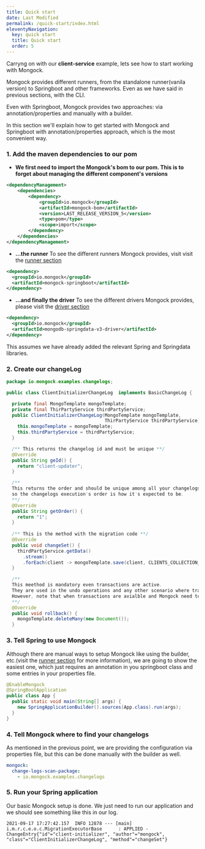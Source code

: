 ```yaml
---
title: Quick start
date: Last Modified 
permalink: /quick-start/index.html
eleventyNavigation:
  key: quick start 
  title: Quick start
  order: 5
---
```


Carryng on with our **client-service** example, lets see how to start working with Mongock.

Mongock provides different runners, from the standalone runner(vanila version) to Springboot and other frameworks. Even as we have said in previous sections, with the CLI.

Even with Springboot, Mongock provides two approaches: via annotation/properties and manually with a builder.

In this section we'll explain how to get started with Mongock and Springboot with annotation/properties approach, which is the most convenient way.

### 1. Add the maven dependencies to our pom
- **We first need to import the Mongock's bom to our pom. This is to forget about managing the different component's versions**
```xml
<dependencyManagement>
    <dependencies>
        <dependency>
            <groupId>io.mongock</groupId>
            <artifactId>mongock-bom</artifactId>
            <version>LAST_RELEASE_VERSION_5</version>
            <type>pom</type>
            <scope>import</scope>
        </dependency>
    </dependencies>
</dependencyManagement>
```
- **...the runner**
    To see the different runners Mongock provides, visit visit the [runner section](/runner/)
```xml
<dependency>
  <groupId>io.mongock</groupId>
  <artifactId>mongock-springboot</artifactId>
</dependency>
```

- **...and finally the driver**
    To see the different drivers Mongock provides, please visit the [driver section](/driver/)
```xml
<dependency>
  <groupId>io.mongock</groupId>
  <artifactId>mongodb-springdata-v3-driver</artifactId>
</dependency>
```


<p class="tipAlt">This assumes we have already added the relevant Spring and Springdata libraries.</p>


### 2. Create our changeLog
```Java
package io.mongock.examples.changelogs;

public class ClientInitializerChangeLog  implements BasicChangeLog {

  private final MongoTemplate mongoTemplate;
  private final ThirPartyService thirdPartyService;
  public ClientInitializerChangeLog(MongoTemplate mongoTemplate,
                                    ThirPartyService thirdPartyService) {
    this.mongoTemplate = mongoTemplate;
    this.thirdPartyService = thirdPartyService;
  }

  /** This returns the changelog id and must be unique **/
  @Override
  public String geId() {
    return "client-updater";
  }

  /** 
  This returns the order and should be unique among all your changelogs, 
  so the changelogs execution's order is how it's expected to be.
  **/
  @Override
  public String getOrder() {
    return "1";
  }
 
  /** This is the method with the migration code **/
  @Override
  public void changeSet() {
    thirdPartyService.getData()
      .stream()
      .forEach(client -> mongoTemplate.save(client, CLIENTS_COLLECTION_NAME));
  }

  /**
  This meethod is mandatory even transactions are active.
  They are used in the undo operations and any other scenario where transactions are not an option.
  However, note that when transactions are avialble and Mongock need to rollback a changeLog, this method is ignored.
  **/
  @Override
  public void rollback() {
    mongoTemplate.deleteMany(new Document());
  }
```


### 3. Tell Spring to use Mongock 
Although there are manual ways to setup Mongock like using the builder, etc.(visit the [runner section](/runner/) for more information), we are going to show the easiest one, which just requires an annotation in you springboot class and some entries in your properties file.

```Java
@EnableMongock
@SpringBootApplication
public class App {
  public static void main(String[] args) {
    new SpringApplicationBuilder().sources(App.class).run(args);
  }
}
```

### 4. Tell Mongock where to find your changelogs
As mentioned in the previous point, we are providing the configuration via properties file, but this can be done manually with the builder as well.
```yaml
mongock:
  change-logs-scan-package:
    - io.mongock.examples.changelogs
```

### 5. Run your Spring application
Our basic Mongock setup is done. We just need to run our application and we should see something like this in our log.
```
2021-09-17 17:27:42.157  INFO 12878 --- [main] i.m.r.c.e.o.c.MigrationExecutorBase      : APPLIED - ChangeEntry{"id"="client-initializer", "author"="mongock", "class"="ClientInitializerChangeLog", "method"="changeSet"}
```
